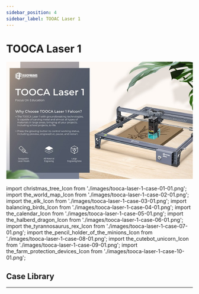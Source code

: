 ```yaml
---
sidebar_position: 4
sidebar_label: TOOAC Laser 1
---
```


# TOOCA Laser 1

![](./images/tooca-laser-1-icon.png)

import christmas_tree_Icon from './images/tooca-laser-1-case-01-01.png';
import the_world_map_Icon from './images/tooca-laser-1-case-02-01.png';
import the_elk_Icon from './images/tooca-laser-1-case-03-01.png';
import balancing_birds_Icon from './images/tooca-laser-1-case-04-01.png';
import the_calendar_Icon from './images/tooca-laser-1-case-05-01.png';
import the_halberd_dragon_Icon from './images/tooca-laser-1-case-06-01.png';
import the_tyrannosaurus_rex_Icon from './images/tooca-laser-1-case-07-01.png';
import the_pencil_holder_of_the_minions_Icon from './images/tooca-laser-1-case-08-01.png';
import the_cutebot_unicorn_Icon from './images/tooca-laser-1-case-09-01.png';
import the_farm_protection_devices_Icon from './images/tooca-laser-1-case-10-01.png';

## Case Library
---

<cardbox>
  <card
    href="./case-01-christmas-tree/"
    title="The Christmas Tree"
    description="A Christmas tree is an evergreen tree decorated with lighted candles and decorations of firs or cedars. As one of the important components of Christmas, the modern Christmas tree originated in Germany and gradually became popular worldwide, becoming one of the most famous traditions in Christmas celebrations.
It is said that the Christmas tree first appeared in ancient Rome in mid-December during the so-called Festival of the Gods of Agriculture. Nowadays it is common to get an evergreen plant such as a pine tree inside or outdoors around Christmas time and decorate it with Christmas lights and colorful decorations. An angel or star is placed at the top of the tree."
    img={christmas_tree_Icon}
  />
  <card
    href="./case-02-the-world-map/"
    title="The World Map"
    description="The World Map (The World Map) is a map depicting the entire surface of the earth, usually with topography, latitude and longitude lines, and other data such as place names, etc. Users can use the latitude and longitude lines to find out the specific location of each place on the world map, so as to understand the whole world. There are various ways to project the earth's surface onto a flat surface. Make a world map puzzle by yourself with TOOCA Laser 1."
    img={the_world_map_Icon}
  />
  <card
    href="./case-03-the-elk/"
    title="The Elk"
    description="The elk is a large herbivore with a black longitudinal stripe on the back of the neck and a brownish-white belly and rump, and after September the body fur is replaced by a longer, thicker gray winter coat."
    img={the_elk_Icon}
  />
  <card
    href="./case-04-balancing-birds/"
    title="Balancing Birds"
    description="A toy that uses the beak of the bird to stop on your finger. No matter where you put the bird (where you can place it or on your finger), it can balance and stabilize without falling. Like a real bird to fly.
The reason why the bird canl balance is that the actual center of gravity of the whole bird is on the beak tip point. Although it looks like the bird's whole body is in the air and the bird's point of force is on its fingers, the actual weight of the bird's wings is heavier and the whole bird's center of gravity is directly below the tip of its beak."
    img={balancing_birds_Icon}
  />
  <card
    href="./case-05-the-calendar/"
    title="The Calendar"
    description="The calendar is a publication for daily use, recording dates and other relevant information.
The creative combination of calendar and pen holder is not only practical but also saves space on the desktop."
    img={the_calendar_Icon}
  />
  <card
    href="./case-06-the-halberd-dragon/"
    title="Halberd Dragon"
    description="The halberd dragon, also called spiny shield horned dinosaur, lived in the late Cretaceous period, is a kind of phytophagous horned dinosaur, the neck shield Halberd dragon's head is large, and the neck has a beautiful shield-shaped ring-shaped ornament. The shield ornaments around the long horn of six different sizes, constitute the Halberd dragon that big scary neck shield, this neck shield can not only scare the enemy. This neck shield generally grows spectacularly beautiful in strong and powerful males but is not developed in females, so experts speculate that its role is mainly for a display to attract the attention of the opposite sex. Because this neck shield looks very much like the ancient Chinese weapon in the halberd, it was figuratively named the halberd dragon. The strong limbs of the halberd dragon support the huge body. The horns of the halberd dragon and the bone spikes of the neck shield are like a sharp sword, which is a terrible weapon to turn defense into attack. The beak like a parrot's curved beak can cut to feed on the leaves of low plants. The halberd dragon's snout horn, about 60 cm long, is the main weapon when attacking."
    img={the_halberd_dragon_Icon}
  />
  <card
    href="./case-07-the-tyrannosaurus-rex/"
    title="Tyrannosaurus Rex"
    description="The tyrannosaurus rex, or Rex Tyrannosaurus, survived in the Maastrichtian (MAA) period at the end of the Cretaceous about 68.5 to 65 million years ago at the very end of the Cretaceous and was one of the last non-avian species of the dinosaur before the Cretaceous-Tertiary extinction event. Fossils are found in the United States and Canada in North America, and it is one of the most recently extinct dinosaurs. Make a Tyrannosaurus Rex assembled model with a laser cutter."
    img={the_tyrannosaurus_rex_Icon}
  />
  <card
    href="./case-08-the-pencil-holder-of-the-minions/"
    title="The Pencil Holder of the Minions"
    description="A pen holder is a columnar container for holding pens or other long stationery, and comes in a variety of shapes and materials. Traditional penholders are made of wood, stone, pottery, bamboo, and other materials."
    img={the_pencil_holder_of_the_minions_Icon}
  />
  <card
    href="./case-09-the-cutebot-unicorn/"
    title="The Cutebot Unicorn"
    description="The unicorn appears in large numbers in June to August, with a tendency to light, mostly day and night, often gathered in the daytime at the sap flow of green oak, or in the light wax trees also often appear to gather hundreds of unicorns, at night, in mountainous areas with street lights, can often find their traces. They mainly feed on the sap of tree wounds, or ripe fruit, and basically do not cause harm to crops and trees."
    img={the_cutebot_unicorn_Icon}
  />
  <card
    href="./case-10-the-farm-protection-devices/"
    title="The Farm Protection Devices"
    description="In order to protect the farmlands from people to get in, we can set a farmland protection device."
    img={the_farm_protection_devices_Icon}
  />
</cardbox>
